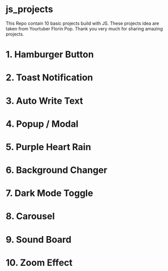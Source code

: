 # js_projects

This Repo contain 10 basic projects build with JS. These projects idea are taken from Yourtuber Florin Pop. Thank you very much for sharing amazing projects.

# 1. Hamburger Button

# 2. Toast Notification

# 3. Auto Write Text

# 4. Popup / Modal

# 5. Purple Heart Rain

# 6. Background Changer

# 7. Dark Mode Toggle

# 8. Carousel

# 9. Sound Board

# 10. Zoom Effect
